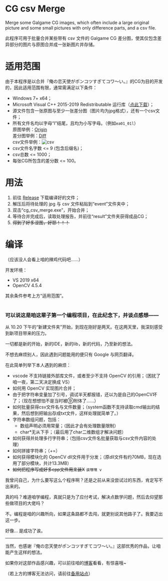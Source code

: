 # CG csv Merge 
Merge some Galgame CG images, which often include a large original picture and some small pictures with only difference parts, and a csv file. 

此程序可用于批量合并某些带有 csv 文件的 Galgame CG 差分图，使其仅包含差异部分的图片与原图合并成一张新图片并存储。
# 适用范围
由于本程序是以合并『俺の恋天使がポンコツすぎてコワ～い。』的CG为目的开发的，因此适用范围有限，通常需满足以下条件：

- Windows 7+ x64；
- Microsoft Visual C++ 2015-2019 Redistributable 运行库（[点此下载](https://aka.ms/vs/16/release/vc_redist.x64.exe)）；
- 源文件包含一张原图与至少一张差分图（图片均为jpg格式），还有一个csv文件；
- 所有文件名均以字母“l”结尾，且均为小写字母。（例如`ea01_01l`）<br>
原图举例：[Origin](https://file.sxjeru.top/%E5%9B%BE%E5%BA%8A/ea01_01l.jpg)<br>
差分图举例：[Diff](https://file.sxjeru.top/%E5%9B%BE%E5%BA%8A/ea01_02l.jpg)<br>
csv文件举例：![csv](https://file.sxjeru.top/%E5%9B%BE%E5%BA%8A/csv-simple.png)<br>
- csv文件名字数 <= 9 (包含后缀名)；
- csv总数 <= 1000；
- 每张CG所包含的差分数 <= 100。
# 用法
1. 前往 [Release](https://github.com/sxjeru/CG-csv-Merge/releases) 下载编译好的文件；
2. 解压后将待处理的 jpg 与 csv 文件粘贴到“event”文件夹中；
3. 双击“cg_csv_merge.exe”，开始合并；
4. 等待合并完成后，读取处理报告，并前往“result”文件夹获得成品CG；
5. ~~得到了好多涩图，好耶！！！~~
# 编译
（应该没人会看上咱的辣鸡代码吧……）

开发环境：
- VS 2019 x64
- OpenCV 4.5.4

其余条件参考上方“适用范围”。
<br><br>
### 可以说这是咱这辈子第一个编程项目，在此纪念下，并谈点感想——
从 10.20 下午的“新建文件夹”开始，到现在刚好是两天。在这两天里，我深刻感受到新项目带来的压力。

一切都是新的开始，新的IDE，新的lib，新的代码，乃至新的想法。

不想去麻烦别人，因此遇到问题能用的便只有 Google 与网页翻译。

在此简单列举下本人遇到的麻烦：
- vscode 不支持链接外部库文件，或者至少不支持 OpenCV 的引用；（困扰了咱一夜，第二天决定换成 VS）
- 如何用 OpenCV 实现图片合并；
- 由于把字符串变量加了引号，调试半天都报错，还以为是自己的OpenCV坏了；（现在想想怕不是当时被⑨附体了……）
- 如何批量获得csv文件名与文件数量；（system函数不支持读取cmd输出的结果，然后想到把输出存成txt文件，这样处理就简单了。）
- 字符串数组问题，包括：
  - 数组声明必须用常量；（因此才会有处理数量限制）
  - char*无从下手；（最后用了char二维数组才解决问题）
- 如何获得并处理多行字符串；（包括csv文件名批量获取与csv文件内容的处理）
- 如何拼接字符串；（+=）
- 如何获得模块化的 OpenCV dll文件用于分发；（原dll文件有约70MB，现在选用了部分模块，共计13.3MB）
- ~~如何把程序写成好多cpp文件用来装X~~  `诶嘿嘿 v`

我曾问自己，为什么要写这么个程序啊？还是之前从来没尝试过的东西，肯定写不出来的。

真的吗？难道咱学编程，真就只是为了应付考试，解决点数学问题，然后去仰望那些做项目的大佬吗？

不。编程是咱的兴趣所向，如果这条路都不去闯，就更别说其他路子了。我要迈出这一步。

好像… 是成功了诶。

---
当然，也感谢『俺の恋天使がポンコツすぎてコワ～い。』这部优秀的作品，让咱能产生这样的想法。

如果你对这部作品感兴趣，可以前往咱的[博客](https://wp.me/p9GKBL-8O)看看，有惊喜哦~

（若上方的博客无法访问，请前往[备用站点](https://blog.sxjeru.top/post/6/)）
